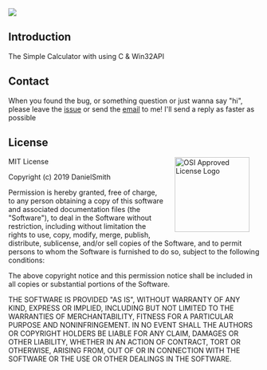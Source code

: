 <img src="https://i.imgur.com/6lzpINN.png"/>

## Introduction

The Simple Calculator with using C & Win32API

## Contact

When you found the bug, or something question or just wanna say "hi", please leave the [issue](https://github.com/danielsmith0612/Calculator/issues) or send the [email](mailto:danielsmith0612@gmail.com) to me!
I'll send a reply as faster as possible

## License

<img alt="OSI Approved License Logo" hspace="20" src="https://opensource.org/files/OSI_Approved_License.png" align="right"  width="150">

MIT License

Copyright (c) 2019 DanielSmith

Permission is hereby granted, free of charge, to any person obtaining a copy of this software and associated documentation files (the "Software"), to deal in the Software without restriction, including without limitation the rights to use, copy, modify, merge, publish, distribute, sublicense, and/or sell copies of the Software, and to permit persons to whom the Software is furnished to do so, subject to the following conditions:

The above copyright notice and this permission notice shall be included in all copies or substantial portions of the Software.

THE SOFTWARE IS PROVIDED "AS IS", WITHOUT WARRANTY OF ANY KIND, EXPRESS OR IMPLIED, INCLUDING BUT NOT LIMITED TO THE WARRANTIES OF MERCHANTABILITY, FITNESS FOR A PARTICULAR PURPOSE AND NONINFRINGEMENT. IN NO EVENT SHALL THE AUTHORS OR COPYRIGHT HOLDERS BE LIABLE FOR ANY CLAIM, DAMAGES OR OTHER LIABILITY, WHETHER IN AN ACTION OF CONTRACT, TORT OR OTHERWISE, ARISING FROM, OUT OF OR IN CONNECTION WITH THE SOFTWARE OR THE USE OR OTHER DEALINGS IN THE SOFTWARE.